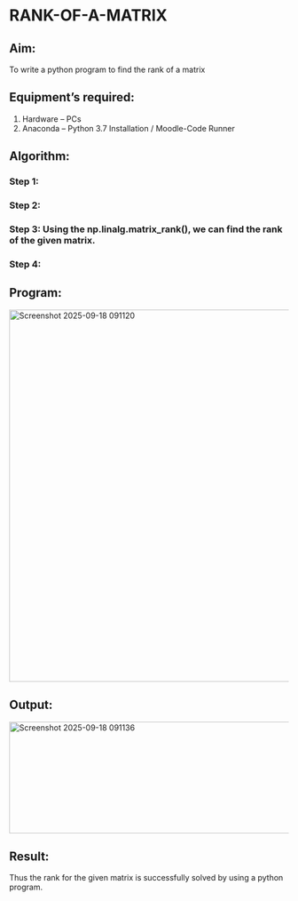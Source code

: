 # RANK-OF-A-MATRIX
## Aim:
To write a python program to find the rank of a matrix
## Equipment’s required:
1. 	Hardware – PCs
2. 	Anaconda – Python 3.7 Installation / Moodle-Code Runner
## Algorithm:
### Step 1: 
### Step 2: 
### Step 3: Using the np.linalg.matrix_rank(), we can find the rank of the given matrix.
### Step 4: 
## Program:
<img width="1266" height="670" alt="Screenshot 2025-09-18 091120" src="https://github.com/user-attachments/assets/474407d1-78f7-476a-be7a-959ff8516f01" />

## Output:
<img width="1275" height="201" alt="Screenshot 2025-09-18 091136" src="https://github.com/user-attachments/assets/127fc3cf-d0cd-4558-8a28-630da1069f8e" />

## Result:
Thus the rank for the given matrix is successfully solved by  using a python program.

